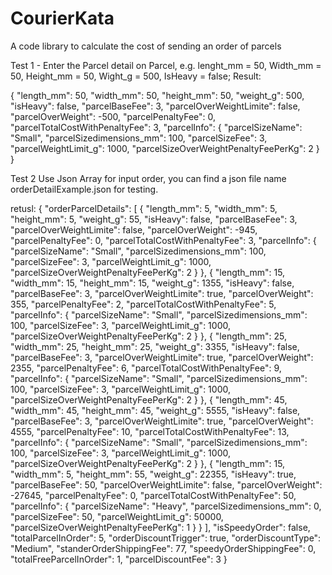 # CourierKata
A code library to calculate the cost of sending an order of parcels

Test 1 - 
Enter the Parcel detail on Parcel, e.g. lenght_mm = 50, Width_mm = 50, Height_mm = 50, Wight_g = 500, IsHeavy = false; 
Result:

{
  "length_mm": 50,
  "width_mm": 50,
  "height_mm": 50,
  "weight_g": 500,
  "isHeavy": false,
  "parcelBaseFee": 3,
  "parcelOverWeightLimite": false,
  "parcelOverWeight": -500,
  "parcelPenaltyFee": 0,
  "parcelTotalCostWithPenaltyFee": 3,
  "parcelInfo": {
    "parcelSizeName": "Small",
    "parcelSizedimensions_mm": 100,
    "parcelSizeFee": 3,
    "parcelWeightLimit_g": 1000,
    "parcelSizeOverWeightPenaltyFeePerKg": 2
  }
}

Test 2
Use Json Array for input order, you can find a json file name orderDetailExample.json for testing.

retusl: 
{
  "orderParcelDetails": [
    {
      "length_mm": 5,
      "width_mm": 5,
      "height_mm": 5,
      "weight_g": 55,
      "isHeavy": false,
      "parcelBaseFee": 3,
      "parcelOverWeightLimite": false,
      "parcelOverWeight": -945,
      "parcelPenaltyFee": 0,
      "parcelTotalCostWithPenaltyFee": 3,
      "parcelInfo": {
        "parcelSizeName": "Small",
        "parcelSizedimensions_mm": 100,
        "parcelSizeFee": 3,
        "parcelWeightLimit_g": 1000,
        "parcelSizeOverWeightPenaltyFeePerKg": 2
      }
    },
    {
      "length_mm": 15,
      "width_mm": 15,
      "height_mm": 15,
      "weight_g": 1355,
      "isHeavy": false,
      "parcelBaseFee": 3,
      "parcelOverWeightLimite": true,
      "parcelOverWeight": 355,
      "parcelPenaltyFee": 2,
      "parcelTotalCostWithPenaltyFee": 5,
      "parcelInfo": {
        "parcelSizeName": "Small",
        "parcelSizedimensions_mm": 100,
        "parcelSizeFee": 3,
        "parcelWeightLimit_g": 1000,
        "parcelSizeOverWeightPenaltyFeePerKg": 2
      }
    },
    {
      "length_mm": 25,
      "width_mm": 25,
      "height_mm": 25,
      "weight_g": 3355,
      "isHeavy": false,
      "parcelBaseFee": 3,
      "parcelOverWeightLimite": true,
      "parcelOverWeight": 2355,
      "parcelPenaltyFee": 6,
      "parcelTotalCostWithPenaltyFee": 9,
      "parcelInfo": {
        "parcelSizeName": "Small",
        "parcelSizedimensions_mm": 100,
        "parcelSizeFee": 3,
        "parcelWeightLimit_g": 1000,
        "parcelSizeOverWeightPenaltyFeePerKg": 2
      }
    },
    {
      "length_mm": 45,
      "width_mm": 45,
      "height_mm": 45,
      "weight_g": 5555,
      "isHeavy": false,
      "parcelBaseFee": 3,
      "parcelOverWeightLimite": true,
      "parcelOverWeight": 4555,
      "parcelPenaltyFee": 10,
      "parcelTotalCostWithPenaltyFee": 13,
      "parcelInfo": {
        "parcelSizeName": "Small",
        "parcelSizedimensions_mm": 100,
        "parcelSizeFee": 3,
        "parcelWeightLimit_g": 1000,
        "parcelSizeOverWeightPenaltyFeePerKg": 2
      }
    },
    {
      "length_mm": 15,
      "width_mm": 5,
      "height_mm": 55,
      "weight_g": 22355,
      "isHeavy": true,
      "parcelBaseFee": 50,
      "parcelOverWeightLimite": false,
      "parcelOverWeight": -27645,
      "parcelPenaltyFee": 0,
      "parcelTotalCostWithPenaltyFee": 50,
      "parcelInfo": {
        "parcelSizeName": "Heavy",
        "parcelSizedimensions_mm": 0,
        "parcelSizeFee": 50,
        "parcelWeightLimit_g": 50000,
        "parcelSizeOverWeightPenaltyFeePerKg": 1
      }
    }
  ],
  "isSpeedyOrder": false,
  "totalParcelInOrder": 5,
  "orderDiscountTrigger": true,
  "orderDiscountType": "Medium",
  "standerOrderShippingFee": 77,
  "speedyOrderShippingFee": 0,
  "totalFreeParcelInOrder": 1,
  "parcelDiscountFee": 3
}
